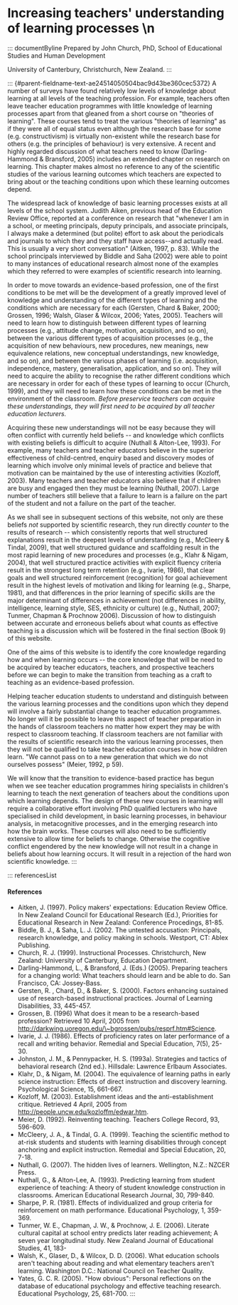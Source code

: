# Increasing teachers' understanding of learning processes \n

::: documentByline
Prepared by John Church, PhD, School of Educational Studies and Human
Development

University of Canterbury, Christchurch, New Zealand.
:::

::: {#parent-fieldname-text-ae24514050504bac9d43be360cec5372}
A number of surveys have found relatively low levels of knowledge about
learning at all levels of the teaching profession. For example, teachers
often leave teacher education programmes with little knowledge of
learning processes apart from that gleaned from a short course on
"theories of learning". These courses tend to treat the various
"theories of learning" as if they were all of equal status even although
the research base for some (e.g. constructivism) is virtually
non-existent while the research base for others (e.g. the principles of
behaviour) is very extensive. A recent and highly regarded discussion of
what teachers need to know (Darling-Hammond & Bransford, 2005) includes
an extended chapter on research on learning. This chapter makes almost
no reference to any of the scientific studies of the various learning
outcomes which teachers are expected to bring about or the teaching
conditions upon which these learning outcomes depend.

The widespread lack of knowledge of basic learning processes exists at
all levels of the school system. Judith Aiken, previous head of the
Education Review Office, reported at a conference on research that
"whenever I am in a school, or meeting principals, deputy principals,
and associate principals, I always make a determined (but polite) effort
to ask about the periodicals and journals to which they and they staff
have access--and actually read. This is usually a very short
conversation" (Aitken, 1997, p. 83). While the school principals
interviewed by Biddle and Saha (2002) were able to point to many
instances of educational research almost none of the examples which they
referred to were examples of scientific research into learning.

In order to move towards an evidence-based profession, one of the first
conditions to be met will be the development of a greatly improved level
of knowledge and understanding of the different types of learning and
the conditions which are necessary for each (Gersten, Chard & Baker,
2000; Grossen, 1996; Walsh, Glaser & Wilcox, 2006; Yates, 2005).
Teachers will need to learn how to distinguish between different types
of learning processes (e.g., attitude change, motivation, acquisition,
and so on), between the various different types of acquisition processes
(e.g., the acquisition of new behaviours, new procedures, new meanings,
new equivalence relations, new conceptual understandings, new knowledge,
and so on), and between the various phases of learning (i.e.
acquisition, independence, mastery, generalisation, application, and so
on). They will need to acquire the ability to recognise the rather
different conditions which are necessary in order for each of these
types of learning to occur (Church, 1999), and they will need to learn
how these conditions can be met in the environment of the classroom.
*Before preservice teachers can acquire these understandings, they will
first need to be acquired by all teacher education lecturers.*

Acquiring these new understandings will not be easy because they will
often conflict with currently held beliefs -- and knowledge which
conflicts with existing beliefs is difficult to acquire (Nuthall &
Alton-Lee, 1993). For example, many teachers and teacher educators
believe in the superior effectiveness of child-centred, enquiry based
and discovery modes of learning which involve only minimal levels of
practice and believe that motivation can be maintained by the use of
interesting activities (Kozloff, 2003). Many teachers and teacher
educators also believe that if children are busy and engaged then they
must be learning (Nuthall, 2007). Large number of teachers still believe
that a failure to learn is a failure on the part of the student and not
a failure on the part of the teacher.

As we shall see in subsequent sections of this website, not only are
these beliefs *not* supported by scientific research, they run directly
*counter* to the results of research -- which consistently reports that
well structured explanations result in the deepest levels of
understanding (e.g., McCleery & Tindal, 2009), that well structured
guidance and scaffolding result in the most rapid learning of new
procedures and processes (e.g., Klahr & Nigam, 2004), that well
structured practice activities with explicit fluency criteria result in
the strongest long term retention (e.g., Ivarie, 1986), that clear goals
and well structured reinforcement (recognition) for goal achievement
result in the highest levels of motivation and liking for learning
(e.g., Sharpe, 1981), and that differences in the prior learning of
specific skills are the major determinant of differences in achievement
(not differences in ability, intelligence, learning style, SES,
ethnicity or culture) (e.g., Nuthall, 2007; Tunmer, Chapman & Prochnow
2006). Discussion of how to distinguish between accurate and erroneous
beliefs about what counts as effective teaching is a discussion which
will be fostered in the final section (Book 9) of this website.

One of the aims of this website is to identify the core knowledge
regarding how and when learning occurs -- the core knowledge that will
be need to be acquired by teacher educators, teachers, and prospective
teachers before we can begin to make the transition from teaching as a
craft to teaching as an evidence-based profession.

Helping teacher education students to understand and distinguish between
the various learning processes and the conditions upon which they depend
will involve a fairly substantial change to teacher education
programmes. No longer will it be possible to leave this aspect of
teacher preparation in the hands of classroom teachers no matter how
expert they may be with respect to classroom teaching. If classroom
teachers are not familiar with the results of scientific research into
the various learning processes, then they will not be qualified to take
teacher education courses in how children learn. "We cannot pass on to a
new generation that which we do not ourselves possess" (Meier, 1992, p
59).

We will know that the transition to evidence-based practice has begun
when we see teacher education programmes hiring specialists in
children's learning to teach the next generation of teachers about the
conditions upon which learning depends. The design of these new courses
in learning will require a collaborative effort involving PhD qualified
lecturers who have specialised in child development, in basic learning
processes, in behaviour analysis, in metacognitive processes, and in the
emerging research into how the brain works. These courses will also need
to be sufficiently extensive to allow time for beliefs to change.
Otherwise the cognitive conflict engendered by the new knowledge will
not result in a change in beliefs about how learning occurs. It will
result in a rejection of the hard won scientific knowledge.
:::

::: referencesList
#### References

-   Aitken, J. (1997). Policy makers' expectations: Education Review
    Office. In New Zealand Council for Educational Research (Ed.),
    Priorities for Educational Research in New Zealand: Conference
    Procedings, 81-85.
-   Biddle, B. J., & Saha, L. J. (2002. The untested accusation:
    Principals, research knowledge, and policy making in schools.
    Westport, CT: Ablex Publishing.
-   Church, R. J. (1999). Instructional Processes. Christchurch, New
    Zealand: University of Canterbury, Education Department.
-   Darling-Hammond, L., & Bransford, J. (Eds.) (2005). Preparing
    teachers for a changing world: What teachers should learn and be
    able to do. San Francisco, CA: Jossey-Bass.
-   Gersten, R. , Chard, D., & Baker, S. (2000). Factors enhancing
    sustained use of research-based instructional practices. Journal of
    Learning Disabilities, 33, 445-457.
-   Grossen, B. (1996) What does it mean to be a research-based
    profession? Retrieved 10 April, 2005 from
    http://darkwing.uoregon.edu/\~bgrossen/pubs/resprf.htm#Science.
-   Ivarie, J. J. (1986). Effects of proficiency rates on later
    performance of a recall and writing behavior. Remedial and Special
    Education, 7(5), 25-30.
-   Johnston, J. M., & Pennypacker, H. S. (1993a). Strategies and
    tactics of behavioral research (2nd ed.). Hillsdale: Lawrence
    Erlbaum Associates.
-   Klahr, D., & Nigam, M. (2004). The equivalence of learning paths in
    early science instruction: Effects of direct instruction and
    discovery learning. Psychological Science, 15, 661-667.
-   Kozloff, M. (2003). Establishment ideas and the anti-establishment
    critique. Retrieved 4 April, 2005 from
    http://people.uncw.edu/kozloffm/edwar.htm.
-   Meier, D. (1992). Reinventing teaching. Teachers College Record, 93,
    596-609.
-   McCleery, J. A., & Tindal, G. A. (1999). Teaching the scientific
    method to at-risk students and students with learning disabilities
    through concept anchoring and explicit instruction. Remedial and
    Special Education, 20, 7-18.
-   Nuthall, G. (2007). The hidden lives of learners. Wellington, N.Z.:
    NZCER Press.
-   Nuthall, G., & Alton-Lee, A. (1993). Predicting learning from
    student experience of teaching: A theory of student knowledge
    construction in classrooms. American Educational Research Journal,
    30, 799-840.
-   Sharpe, P. R. (1981). Effects of individualized and group criteria
    for reinforcement on math performance. Educational Psychology, 1,
    359-369.
-   Tunmer, W. E., Chapman, J. W., & Prochnow, J. E. (2006). Literate
    cultural capital at school entry predicts later reading achievement;
    A seven year longitudinal study. New Zealand Journal of Educational
    Studies, 41, 183-
-   Walsh, K., Glaser, D., & Wilcox, D. D. (2006). What education
    schools aren't teaching about reading and what elementary teachers
    aren't learning. Washington D.C.: National Council on Teacher
    Quality.
-   Yates, G. C. R. (2005). "How obvious": Personal reflections on the
    database of educational psychology and effective teaching research.
    Educational Psychology, 25, 681-700.
:::
